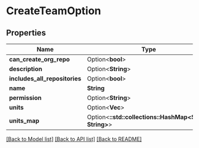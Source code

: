# CreateTeamOption

## Properties

Name | Type | Description | Notes
------------ | ------------- | ------------- | -------------
**can_create_org_repo** | Option<**bool**> |  | [optional]
**description** | Option<**String**> |  | [optional]
**includes_all_repositories** | Option<**bool**> |  | [optional]
**name** | **String** |  | 
**permission** | Option<**String**> |  | [optional]
**units** | Option<**Vec<String>**> |  | [optional]
**units_map** | Option<**::std::collections::HashMap<String, String>**> |  | [optional]

[[Back to Model list]](../README.md#documentation-for-models) [[Back to API list]](../README.md#documentation-for-api-endpoints) [[Back to README]](../README.md)


